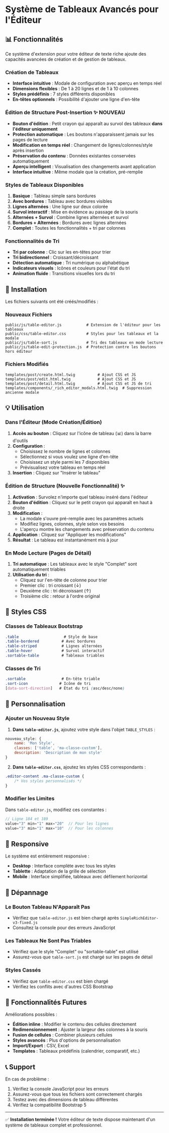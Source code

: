 # Système de Tableaux Avancés pour l'Éditeur

## 📊 Fonctionnalités

Ce système d'extension pour votre éditeur de texte riche ajoute des capacités avancées de création et de gestion de tableaux.

### Création de Tableaux
- **Interface intuitive** : Modale de configuration avec aperçu en temps réel
- **Dimensions flexibles** : De 1 à 20 lignes et de 1 à 10 colonnes
- **Styles prédéfinis** : 7 styles différents disponibles
- **En-têtes optionnels** : Possibilité d'ajouter une ligne d'en-tête

### Édition de Structure Post-Insertion ✨ NOUVEAU
- **Bouton d'édition** : Petit crayon qui apparaît au survol des tableaux **dans l'éditeur uniquement**
- **Protection automatique** : Les boutons n'apparaissent jamais sur les pages de lecture
- **Modification en temps réel** : Changement de lignes/colonnes/style après insertion
- **Préservation du contenu** : Données existantes conservées automatiquement
- **Aperçu intelligent** : Visualisation des changements avant application
- **Interface intuitive** : Même modale que la création, pré-remplie

### Styles de Tableaux Disponibles

1. **Basique** : Tableau simple sans bordures
2. **Avec bordures** : Tableau avec bordures visibles
3. **Lignes alternées** : Une ligne sur deux colorée
4. **Survol interactif** : Mise en évidence au passage de la souris
5. **Alternées + Survol** : Combine lignes alternées et survol
6. **Bordures + Alternées** : Bordures avec lignes alternées
7. **Complet** : Toutes les fonctionnalités + tri par colonnes

### Fonctionnalités de Tri
- **Tri par colonne** : Clic sur les en-têtes pour trier
- **Tri bidirectionnel** : Croissant/décroissant
- **Détection automatique** : Tri numérique ou alphabétique
- **Indicateurs visuels** : Icônes et couleurs pour l'état du tri
- **Animation fluide** : Transitions visuelles lors du tri

## 🚀 Installation

Les fichiers suivants ont été créés/modifiés :

### Nouveaux Fichiers
```
public/js/table-editor.js           # Extension de l'éditeur pour les tableaux
public/css/table-editor.css         # Styles pour les tableaux et la modale
public/js/table-sort.js             # Tri des tableaux en mode lecture
public/js/table-edit-protection.js  # Protection contre les boutons hors éditeur
```

### Fichiers Modifiés
```
templates/post/create.html.twig          # Ajout CSS et JS
templates/post/edit.html.twig            # Ajout CSS et JS  
templates/post/detail.html.twig          # Ajout CSS et JS de tri
templates/components/_rich_editor_modals.html.twig  # Suppression ancienne modale
```

## 💡 Utilisation

### Dans l'Éditeur (Mode Création/Édition)

1. **Accès au bouton** : Cliquez sur l'icône de tableau (📊) dans la barre d'outils
2. **Configuration** :
   - Choisissez le nombre de lignes et colonnes
   - Sélectionnez si vous voulez une ligne d'en-tête
   - Choisissez un style parmi les 7 disponibles
   - Prévisualisez votre tableau en temps réel
3. **Insertion** : Cliquez sur "Insérer le tableau"

### Édition de Structure (Nouvelle Fonctionnalité) ✨

1. **Activation** : Survolez n'importe quel tableau inséré dans l'éditeur
2. **Bouton d'édition** : Cliquez sur le petit crayon qui apparaît en haut à droite
3. **Modification** :
   - La modale s'ouvre pré-remplie avec les paramètres actuels
   - Modifiez lignes, colonnes, style selon vos besoins
   - L'aperçu montre les changements avec préservation du contenu
4. **Application** : Cliquez sur "Appliquer les modifications"
5. **Résultat** : Le tableau est instantanément mis à jour

### En Mode Lecture (Pages de Détail)

1. **Tri automatique** : Les tableaux avec le style "Complet" sont automatiquement triables
2. **Utilisation du tri** :
   - Cliquez sur l'en-tête de colonne pour trier
   - Premier clic : tri croissant (↓)
   - Deuxième clic : tri décroissant (↑)
   - Troisième clic : retour à l'ordre original

## 🎨 Styles CSS

### Classes de Tableaux Bootstrap
```css
.table                    # Style de base
.table-bordered          # Avec bordures
.table-striped           # Lignes alternées
.table-hover             # Survol interactif
.sortable-table          # Tableaux triables
```

### Classes de Tri
```css
.sortable                # En-tête triable
.sort-icon              # Icône de tri
[data-sort-direction]   # État du tri (asc/desc/none)
```

## 🔧 Personnalisation

### Ajouter un Nouveau Style

1. **Dans `table-editor.js`**, ajoutez votre style dans l'objet `TABLE_STYLES` :
```javascript
nouveau_style: {
    name: 'Mon Style',
    classes: ['table', 'ma-classe-custom'],
    description: 'Description de mon style'
}
```

2. **Dans `table-editor.css`**, ajoutez les styles CSS correspondants :
```css
.editor-content .ma-classe-custom {
    /* Vos styles personnalisés */
}
```

### Modifier les Limites
Dans `table-editor.js`, modifiez ces constantes :
```javascript
// Ligne 184 et 189
value="3" min="1" max="20"  // Pour les lignes
value="3" min="1" max="10"  // Pour les colonnes
```

## 📱 Responsive

Le système est entièrement responsive :
- **Desktop** : Interface complète avec tous les styles
- **Tablette** : Adaptation de la grille de sélection
- **Mobile** : Interface simplifiée, tableaux avec défilement horizontal

## 🐛 Dépannage

### Le Bouton Tableau N'Apparaît Pas
- Vérifiez que `table-editor.js` est bien chargé après `SimpleRichEditor-v3-fixed.js`
- Consultez la console pour des erreurs JavaScript

### Les Tableaux Ne Sont Pas Triables
- Vérifiez que le style "Complet" ou "sortable-table" est utilisé
- Assurez-vous que `table-sort.js` est chargé sur les pages de détail

### Styles Cassés
- Vérifiez que `table-editor.css` est bien chargé
- Vérifiez les conflits avec d'autres CSS Bootstrap

## 🔮 Fonctionnalités Futures

Améliorations possibles :
- **Édition inline** : Modifier le contenu des cellules directement
- **Redimensionnement** : Ajuster la largeur des colonnes à la souris
- **Fusion de cellules** : Combiner plusieurs cellules
- **Styles avancés** : Plus d'options de personnalisation
- **Import/Export** : CSV, Excel
- **Templates** : Tableaux prédéfinis (calendrier, comparatif, etc.)

## 📞 Support

En cas de problème :
1. Vérifiez la console JavaScript pour les erreurs
2. Assurez-vous que tous les fichiers sont correctement chargés
3. Testez avec des dimensions de tableau différentes
4. Vérifiez la compatibilité Bootstrap 5

---

✅ **Installation terminée !** Votre éditeur de texte dispose maintenant d'un système de tableaux complet et professionnel.
